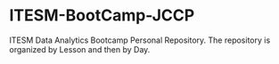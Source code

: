 # ITESM-BootCamp-JCCP
ITESM Data Analytics Bootcamp Personal Repository.
The repository is organized by Lesson and then by Day. 
